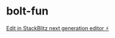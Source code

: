# bolt-fun

[Edit in StackBlitz next generation editor ⚡️](https://stackblitz.com/~/github.com/umararshad4/bolt-fun)
